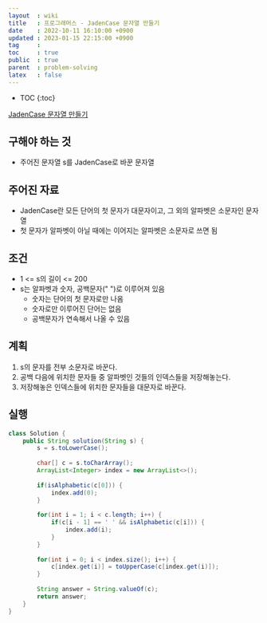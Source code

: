 ```yaml
---
layout  : wiki
title   : 프로그래머스 - JadenCase 문자열 만들기
date    : 2022-10-11 16:10:00 +0900
updated : 2023-01-15 22:15:00 +0900
tag     : 
toc     : true
public  : true
parent  : problem-solving
latex   : false
---
```


* TOC
{:toc}

[JadenCase 문자열 만들기](https://school.programmers.co.kr/learn/courses/30/lessons/12951)

## 구해야 하는 것
- 주어진 문자열 s를 JadenCase로 바꾼 문자열

## 주어진 자료
- JadenCase란 모든 단어의 첫 문자가 대문자이고, 그 외의 알파벳은 소문자인 문자열
- 첫 문자가 알파벳이 아닐 때에는 이어지는 알파벳은 소문자로 쓰면 됨

## 조건
- 1 <= s의 길이 <= 200
- s는 알파벳과 숫자, 공백문자(" ")로 이루어져 있음
    - 숫자는 단어의 첫 문자로만 나옴
    - 숫자로만 이루어진 단어는 없음
    - 공백문자가 연속해서 나올 수 있음

## 계획
1. s의 문자를 전부 소문자로 바꾼다.
2. 공백 다음에 위치한 문자들 중 알파벳인 것들의 인덱스들을 저장해놓는다.
3. 저장해놓은 인덱스들에 위치한 문자들을 대문자로 바꾼다.

## 실행
```java
class Solution {
    public String solution(String s) {
        s = s.toLowerCase();
        
        char[] c = s.toCharArray();
        ArrayList<Integer> index = new ArrayList<>();
        
        if(isAlphabetic(c[0])) {
            index.add(0);
        }
        
        for(int i = 1; i < c.length; i++) {
            if(c[i - 1] == ' ' && isAlphabetic(c[i])) {
                index.add(i);
            }
        }
        
        for(int i = 0; i < index.size(); i++) {
            c[index.get(i)] = toUpperCase(c[index.get(i)]);
        }
        
        String answer = String.valueOf(c);
        return answer;
    }
}
```
